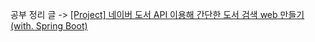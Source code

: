 공부 정리 글 -> [[Project] 네이버 도서 API 이용해 간단한 도서 검색 web 만들기 (with. Spring Boot)](https://velog.io/@gogori6565/Spring-Boot-%EB%84%A4%EC%9D%B4%EB%B2%84-%EB%8F%84%EC%84%9C-API-%EC%9D%B4%EC%9A%A9%ED%95%B4-%EA%B0%84%EB%8B%A8%ED%95%9C-%EB%8F%84%EC%84%9C-%EA%B2%80%EC%83%89-web-%EB%A7%8C%EB%93%A4%EA%B8%B0#%EC%9D%B4%EA%B1%B0-%ED%95%98%EB%A9%B4%EC%84%9C-%EB%8A%90%EB%82%80%EC%A0%90)
